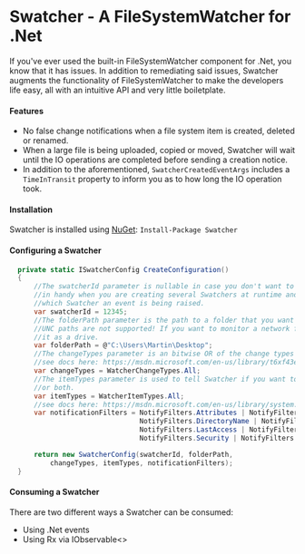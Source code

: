 # Swatcher - A FileSystemWatcher for .Net 
If you've ever used the built-in FileSystemWatcher component for .Net, you know that it has issues. In addition to remediating said issues, Swatcher augments the functionality of FileSystemWatcher to make the developers life easy, all with an intuitive API and very little boiletplate.

#### Features
* No false change notifications when a file system item is created, deleted or renamed.
* When a large file is being uploaded, copied or moved, Swatcher will wait until the IO operations are completed before sending a creation notice. 
* In addition to the aforementioned, `SwatcherCreatedEventArgs` includes a `TimeInTransit` property to inform you as to how long the IO operation took.

#### Installation
Swatcher is installed using [NuGet](https://www.nuget.org/packages/Swatcher/):
`Install-Package Swatcher`
      
#### Configuring a Swatcher
```c#
  private static ISwatcherConfig CreateConfiguration()
  {
      //The swatcherId parameter is nullable in case you don't want to use it. It really comes 
      //in handy when you are creating several Swatchers at runtime and you need to know from  
      //which Swatcher an event is being raised.
      var swatcherId = 12345;
      //The folderPath parameter is the path to a folder that you want Swatcher to watch.
      //UNC paths are not supported! If you want to monitor a network folder, you need to map
      //it as a drive.
      var folderPath = @"C:\Users\Martin\Desktop";
      //The changeTypes parameter is an bitwise OR of the change types that you want Swatcher to tell you about.
      //see docs here: https://msdn.microsoft.com/en-us/library/t6xf43e0(v=vs.110).aspx
      var changeTypes = WatcherChangeTypes.All;
      //The itemTypes parameter is used to tell Swatcher if you want to be notified of changes to files, folders,
      //or both. 
      var itemTypes = WatcherItemTypes.All;
      //see docs here: https://msdn.microsoft.com/en-us/library/system.io.notifyfilters(v=vs.110).aspx
      var notificationFilters = NotifyFilters.Attributes | NotifyFilters.CreationTime |
                                NotifyFilters.DirectoryName | NotifyFilters.FileName |
                                NotifyFilters.LastAccess | NotifyFilters.LastWrite |
                                NotifyFilters.Security | NotifyFilters.Size;

      return new SwatcherConfig(swatcherId, folderPath,
          changeTypes, itemTypes, notificationFilters);
  }
```

#### Consuming a Swatcher
There are two different ways a Swatcher can be consumed:
* Using .Net events
* Using Rx via IObservable<>
